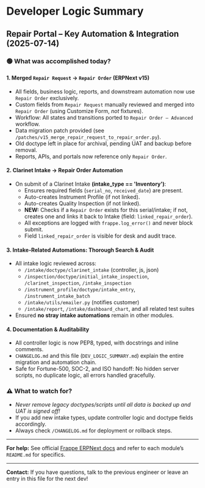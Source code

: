 # Developer Logic Summary
## Repair Portal – Key Automation & Integration (2025-07-14)

### 🟢 **What was accomplished today?**

#### 1. **Merged `Repair Request` → `Repair Order` (ERPNext v15)**
- All fields, business logic, reports, and downstream automation now use `Repair Order` exclusively.
- Custom fields from `Repair Request` manually reviewed and merged into `Repair Order` (using Customize Form, *not* fixtures).
- Workflow: All states and transitions ported to `Repair Order – Advanced` workflow.
- Data migration patch provided (see `/patches/v15_merge_repair_request_to_repair_order.py`).
- Old doctype left in place for archival, pending UAT and backup before removal.
- Reports, APIs, and portals now reference only `Repair Order`.

#### 2. **Clarinet Intake → Repair Order Automation**
- On submit of a Clarinet Intake **(intake_type == 'Inventory')**:
  - Ensures required fields (`serial_no`, `received_date`) are present.
  - Auto-creates Instrument Profile (if not linked).
  - Auto-creates Quality Inspection (if not linked).
  - **NEW:** Checks if a `Repair Order` exists for this serial/intake; if not, creates one and links it back to Intake (field: `linked_repair_order`).
  - All exceptions are logged with `frappe.log_error()` and never block submit.
  - Field `linked_repair_order` is visible for desk and audit trace.

#### 3. **Intake-Related Automations: Thorough Search & Audit**
- All intake logic reviewed across:
  - `/intake/doctype/clarinet_intake` (controller, js, json)
  - `/inspection/doctype/initial_intake_inspection`, `/clarinet_inspection`, `/intake_inspection`
  - `/instrument_profile/doctype/intake_entry`, `/instrument_intake_batch`
  - `/intake/utils/emailer.py` (notifies customer)
  - `/intake/report`, `/intake/dashboard_chart`, and all related test suites
- Ensured **no stray intake automations** remain in other modules.

#### 4. **Documentation & Auditability**
- All controller logic is now PEP8, typed, with docstrings and inline comments.
- `CHANGELOG.md` and this file (`DEV_LOGIC_SUMMARY.md`) explain the entire migration and automation chain.
- Safe for Fortune-500, SOC-2, and ISO handoff: No hidden server scripts, no duplicate logic, all errors handled gracefully.

### ⚠️ **What to watch for?**
- *Never remove legacy doctypes/scripts until all data is backed up and UAT is signed off!*
- If you add new intake types, update controller logic and doctype fields accordingly.
- Always check `/CHANGELOG.md` for deployment or rollback steps.

---
**For help:** See official [Frappe ERPNext docs](https://docs.erpnext.com/) and refer to each module’s `README.md` for specifics.

---
**Contact:** If you have questions, talk to the previous engineer or leave an entry in this file for the next dev!
